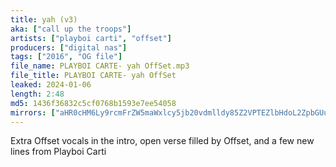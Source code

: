 ```yaml
---
title: yah (v3)
aka: ["call up the troops"]
artists: ["playboi carti", "offset"]
producers: ["digital nas"]
tags: ["2016", "OG file"]
file_name: PLAYBOI CARTE- yah OffSet.mp3
file_title: PLAYBOI CARTE- yah OffSet
leaked: 2024-01-06
length: 2:48
md5: 1436f36832c5cf0768b1593e7ee54058
mirrors: ["aHR0cHM6Ly9rcmFrZW5maWxlcy5jb20vdmlldy85Z2VPTEZlbHdoL2ZpbGUuaHRtbA==", "Y2hyb21lLWVycm9yOi8vY2hyb21ld2ViZGF0YS8="]
---
```

Extra Offset vocals in the intro, open verse filled by Offset, and a few new lines from Playboi Carti
